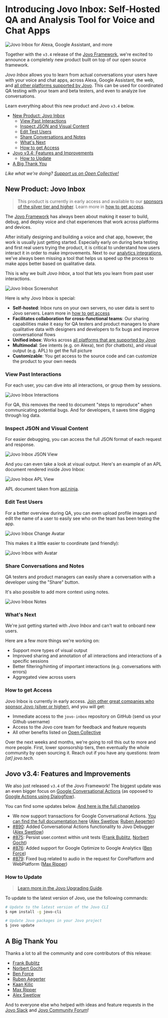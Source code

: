 # Introducing Jovo Inbox: Self-Hosted QA and Analysis Tool for Voice and Chat Apps

![Jovo Inbox for Alexa, Google Assistant, and more](./img/jovo-inbox.jpg "Introducing Jovo Inbox: Self-Hosted QA and Analysis Tool for Voice and Chat Apps")

Together with the `v3.4` release of the [Jovo Framework](https://github.com/jovotech/jovo-framework), we're excited to announce a completely new product built on top of our open source framework.

*Jovo Inbox* allows you to learn from actual conversations your users have with your voice and chat apps, across Alexa, Google Assistant, the web, and [all other platforms supported by Jovo](https://www.jovo.tech/marketplace). This can be used for coordinated QA testing with your team and beta testers, and even to analyze live conversations.

Learn everything about this new product and Jovo `v3.4` below.

- [New Product: Jovo Inbox](#new-product-jovo-inbox)
  - [View Past Interactions](#view-past-interactions)
  - [Inspect JSON and Visual Content](#inspect-json-and-visual-content)
  - [Edit Test Users](#edit-test-users)
  - [Share Conversations and Notes](#share-conversations-and-notes)
  - [What's Next](#whats-next)
  - [How to get Access](#how-to-get-access)
- [Jovo v3.4: Features and Improvements](#jovo-v34-features-and-improvements)
  - [How to Update](#how-to-update)
- [A Big Thank You](#a-big-thank-you)

*Like what we're doing? [Support us on Open Collective!](https://opencollective.com/jovo-framework)* 


## New Product: Jovo Inbox

> This product is currently in early access and available to our [sponsors of the silver tier and higher](https://opencollective.com/jovo-framework). Learn more in [how to get access](#how-to-get-access).

The [Jovo Framework](https://github.com/jovotech/jovo-framework) has always been about making it easer to build, debug, and deploy voice and chat experiences that work across platforms and devices.

After initially designing and building a voice and chat app, however, the work is usually just getting started. Especially early on during beta testing and first real users trying the product, it is critical to understand how users interact it in order to make improvements. Next to our [analytics integrations](https://www.jovo.tech/marketplace/tag/monitoring), we've always been missing a tool that helps us speed up the process to make apps better based on qualitative data.

This is why we built *Jovo Inbox*, a tool that lets you learn from past user interactions.

![Jovo Inbox Screenshot](./img/jovo-inbox-full.jpg "A screenshot showing a conversation with Alexa in the Jovo Inbox")

Here is why Jovo Inbox is special:

* **Self-hosted**: Inbox runs on your own servers, no user data is sent to Jovo servers. Learn more in [how to get access](#how-to-get-access)
* **Facilitates collaboration for cross-functional teams**: Our sharing capabilities make it easy for QA testers and product managers to share qualitative data with designers and developers to fix bugs and improve conversational flows
* **Unified inbox**: Works across [all platforms that are supported by Jovo](https://www.jovo.tech/marketplace)
* **Multimodal**: See intents (e.g. on Alexa), text (for chatbots), and visual output (e.g. APL) to get the full picture
* **Customizable**: You get access to the source code and can customize the product to your own needs


### View Past Interactions

For each user, you can dive into all interactions, or group them by sessions.

![Jovo Inbox Interactions](./img/jovo-inbox-interactions.jpg "A screenshot showing a few sample interactions with Alexa in the Jovo Inbox")

For QA, this removes the need to document "steps to reproduce" when communicating potential bugs. And for developers, it saves time digging through log data.


### Inspect JSON and Visual Content

For easier debugging, you can access the full JSON format of each request and response.

![Jovo Inbox JSON View](./img/jovo-inbox-json.jpg "A screenshot showing a JSON code sample in the Jovo Inbox")

And you can even take a look at visual output. Here's an example of an APL document rendered inside Jovo Inbox:

![Jovo Inbox APL View](./img/jovo-inbox-apl.jpg "A screenshot showing a display of the Alexa Presentation Language (APL) in the Jovo Inbox")

APL document taken from [apl.ninja](https://apl.ninja/DanielMittendorf/EMjmC6bU).


### Edit Test Users

For a better overview during QA, you can even upload profile images and edit the name of a user to easily see who on the team has been testing the app.

![Jovo Inbox Change Avatar](./img/jovo-inbox-change-avatar.jpg "A screenshot showing how an avatar can be changed in the Jovo Inbox")

This makes it a little easier to coordinate (and friendly):

![Jovo Inbox with Avatar](./img/jovo-inbox-with-avatar.jpg "A screenshot showing the Jovo Inbox with a personalized avatar")



### Share Conversations and Notes

QA testers and product managers can easily share a conversation with a developer using the "Share" button.

It's also possible to add more context using notes.

![Jovo Inbox Notes](./img/jovo-inbox-notes.jpg "A screenshot showing the Jovo Inbox Notes feature")

### What's Next

We're just getting started with *Jovo Inbox* and can't wait to onboard new users.

Here are a few more things we're working on:
* Support more types of visual output
* Improved sharing and annotation of all interactions and interactions of a specific sessions
* Better filtering/hinting of important interactions (e.g. conversations with errors)
* Aggregated view across users


### How to get Access

Jovo Inbox is currently in early access. [Join other great companies who sponsor Jovo (silver or higher)](https://opencollective.com/jovo-framework), and you will get:

* Immediate access to the `jovo-inbox` repository on GitHub (send us your Github username)
* Access to the Jovo core team for feedback and feature requests
* All other benefits listed on [Open Collective](https://opencollective.com/jovo-framework)

Over the next weeks and months, we're going to roll this out to more and more people. First, lower sponsorship tiers, then eventually the whole community by open sourcing it. Reach out if you have any questions: *team [at] jovo.tech*.


## Jovo v3.4: Features and Improvements

We also just released `v3.4` of the Jovo Framework! The biggest update was an even bigger focus on [Google Conversational Actions](https://www.jovo.tech/marketplace/jovo-platform-googleassistantconv) (as opposed to [Google Actions using Dialogflow](https://www.jovo.tech/marketplace/jovo-platform-googleassistant)).

You can find some updates below. [And here is the full changelog](https://github.com/jovotech/jovo-framework/blob/master/CHANGELOG.md).

* We now support transactions for Google Conversational Actions. [You can find the full documentation here](https://www.jovo.tech/marketplace/jovo-platform-googleassistantconv) ([Alex Swetlow](https://github.com/aswetlow), [Ruben Aegerter](https://github.com/rubenaeg))
* [#890](https://github.com/jovotech/jovo-framework/pull/890): Added Conversational Actions functionality to Jovo Debugger ([Alex Swetlow](https://github.com/aswetlow))
* [#875](https://github.com/jovotech/jovo-framework/pull/875): Persist user.context within unit tests ([Frank Bublitz](https://github.com/fbublitz), [Norbert Gocht](https://github.com/ngocht))
* [#876](https://github.com/jovotech/jovo-framework/pull/876): Added support for Google Optimize to Google Analytics ([Ben Force](https://github.com/theBenForce))
* [#879](https://github.com/jovotech/jovo-framework/pull/879): Fixed bug related to audio in the request for CorePlatform and WebPlatform ([Max Ripper](https://github.com/m-ripper))


### How to Update

> [Learn more in the Jovo Upgrading Guide](https://www.jovo.tech/docs/installation/upgrading).

To update to the latest version of Jovo, use the following commands:

```sh
# Update to the latest version of the Jovo CLI
$ npm install -g jovo-cli

# Update Jovo packages in your Jovo project
$ jovo update
```


## A Big Thank You

Thanks a lot to all the community and core contributors of this release:

* [Frank Bublitz](https://github.com/fbublitz)
* [Norbert Gocht](https://github.com/ngocht)
* [Ben Force](https://github.com/theBenForce)
* [Ruben Aegerter](https://github.com/rubenaeg)
* [Kaan Kilic](https://github.com/KaanKC)
* [Max Ripper](https://github.com/m-ripper)
* [Alex Swetlow](https://github.com/aswetlow)


And to everyone else who helped with ideas and feature requests in the [Jovo Slack](https://www.jovo.tech/slack) and [Jovo Community Forum](https://community.jovo.tech/)!


<!--[metadata]: { "description": "Jovo Inbox allows you to learn from actual conversations your users have with your voice and chat app.", "author": "jan-koenig", "tags": "Releases", "og-image": "https://www.jovo.tech/img/news/2021-02-04-jovo-inbox-v3-4/jovo-inbox.jpg" }-->
